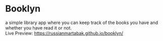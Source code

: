 # Booklyn
a simple library app where you can keep track of the books you have and whether you have read it or not.  
Live Preview: https://russianmartabak.github.io/booklyn/  
  
